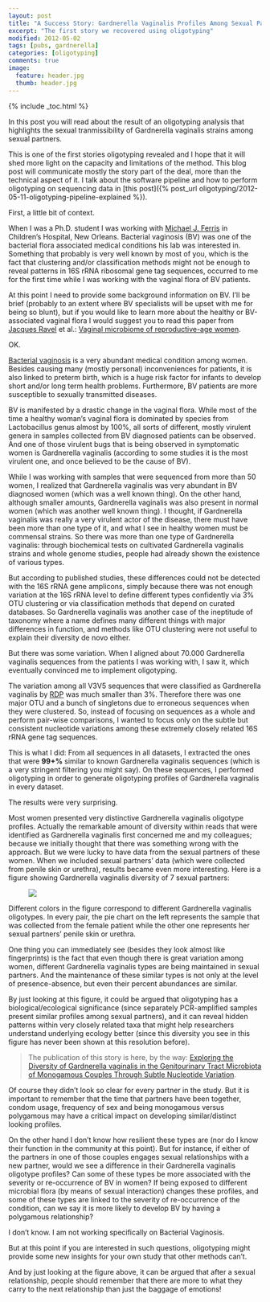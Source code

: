 ```yaml
---
layout: post
title: "A Success Story: Gardnerella Vaginalis Profiles Among Sexual Partners"
excerpt: "The first story we recovered using oligotyping"
modified: 2012-05-02
tags: [pubs, gardnerella]
categories: [oligotyping]
comments: true
image:
  feature: header.jpg
  thumb: header.jpg
---
```


{% include _toc.html %}


In this post you will read about the result of an oligotyping analysis that highlights the sexual tranmissibility of Gardnerella vaginalis strains among sexual partners.

This is one of the first stories oligotyping revealed and I hope that it will shed more light on the capacity and limitations of the method. This blog post will communicate mostly the story part of the deal, more than the technical aspect of it. I talk about the software pipeline and how to perform oligotyping on sequencing data in [this post]({% post_url oligotyping/2012-05-11-oligotyping-pipeline-explained %}).

First, a little bit of context.

When I was a Ph.D. student I was working with [Michael J. Ferris](http://www.medschool.lsuhsc.edu/microbiology/faculty_detail.aspx?name=ferris_michael) in Children’s Hospital, New Orleans. Bacterial vaginosis (BV) was one of the bacterial flora associated medical conditions his lab was interested in. Something that probably is very well known by most of you, which is the fact that clustering and/or classification methods might not be enough to reveal patterns in 16S rRNA ribosomal gene tag sequences, occurred to me for the first time while I was working with the vaginal flora of BV patients.

At this point I need to provide some background information on BV. I’ll be brief (probably to an extent where BV specialists will be upset with me for being so blunt), but if you would like to learn more about the healthy or BV-associated vaginal flora I would suggest you to read this paper from [Jacques Ravel](http://medschool.umaryland.edu/facultyresearchprofile/viewprofile.aspx?id=20283) et al.: [Vaginal microbiome of reproductive-age women](http://www.pnas.org/content/108/suppl.1/4680.long).

OK.

[Bacterial vaginosis](http://en.wikipedia.org/wiki/Bacterial_vaginosis) is a very abundant medical condition among women. Besides causing many (mostly personal) inconveniences for patients, it is also linked to preterm birth, which is a huge risk factor for infants to develop short and/or long term health problems. Furthermore, BV patients are more susceptible to sexually transmitted diseases.

BV is manifested by a drastic change in the vaginal flora. While most of the time a healthy woman’s vaginal flora is dominated by species from Lactobacillus genus almost by 100%, all sorts of different, mostly virulent genera in samples collected from BV diagnosed patients can be observed. And one of those virulent bugs that is being observed in symptomatic women is Gardnerella vaginalis (according to some studies it is the most virulent one, and once believed to be the cause of BV).

While I was working with samples that were sequenced from more than 50 women, I realized that Gardnerella vaginalis was very abundant in BV diagnosed women (which was a well known thing). On the other hand, although smaller amounts, Gardnerella vaginalis was also present in normal women (which was another well known thing). I thought, if Gardnerella vaginalis was really a very virulent actor of the disease, there must have been more than one type of it, and what I see in healthy women must be commensal strains. So there was more than one type of Gardnerella vaginalis: through biochemical tests on cultivated Gardnerella vaginalis strains and whole genome studies, people had already shown the existence of various types.

But according to published studies, these differences could not be detected with the 16S rRNA gene amplicons, simply because there was not enough variation at the 16S rRNA level to define different types confidently via 3% OTU clustering or via classification methods that depend on curated databases. So Gardnerella vaginalis was another case of the ineptitude of taxonomy where a name defines many different things with major differences in function, and methods like OTU clustering were not useful to explain their diversity de novo either.

But there was some variation. When I aligned about 70.000 Gardnerella vaginalis sequences from the patients I was working with, I saw it, which eventually convinced me to implement oligotyping.

The variation among all V3V5 sequences that were classified as Gardnerella vaginalis by [RDP](http://rdp.cme.msu.edu/) was much smaller than 3%. Therefore there was one major OTU and a bunch of singletons due to erroneous sequences when they were clustered. So, instead of focusing on sequences as a whole and perform pair-wise comparisons, I wanted to focus only on the subtle but consistent nucleotide variations among these extremely closely related 16S rRNA gene tag sequences.

This is what I did: From all sequences in all datasets, I extracted the ones that were **99+%** similar to known Gardnerella vaginalis sequences (which is a very stringent filtering you might say). On these sequences, I performed oligotyping in order to generate oligotyping profiles of Gardnerella vaginalis in every dataset.

The results were very surprising.

Most women presented very distinctive Gardnerella vaginalis oligotype profiles. Actually the remarkable amount of diversity within reads that were identified as Gardnerella vaginalis first concerned me and my colleagues; because we initially thought that there was something wrong with the approach. But we were lucky to have data from the sexual partners of these women. When we included sexual partners’ data (which were collected from penile skin or urethra), results became even more interesting. Here is a figure showing Gardnerella vaginalis diversity of 7 sexual partners:

<figure>
	<a href="{{ site.url }}/images/oligotyping/gvagpiecharts.png"><img src="{{ site.url }}/images/oligotyping/gvagpiecharts.png"></a>
</figure>

Different colors in the figure correspond to different Gardnerella vaginalis oligotypes. In every pair, the pie chart on the left represents the sample that was collected from the female patient while the other one represents her sexual partners’ penile skin or urethra.

One thing you can immediately see (besides they look almost like fingerprints) is the fact that even though there is great variation among women, different Gardnerella vaginalis types are being maintained in sexual partners. And the maintenance of these similar types is not only at the level of presence-absence, but even their percent abundances are similar.

By just looking at this figure, it could be argued that oligotyping has a biological/ecological significance (since separately PCR-amplified samples present similar profiles among sexual partners), and it can reveal hidden patterns within very closely related taxa that might help researchers understand underlying ecology better (since this diversity you see in this figure has never been shown at this resolution before).

> The publication of this story is here, by the way: [Exploring the Diversity of Gardnerella vaginalis in the Genitourinary Tract Microbiota of Monogamous Couples Through Subtle Nucleotide Variation](http://www.plosone.org/article/info:doi/10.1371/journal.pone.0026732).

Of course they didn’t look so clear for every partner in the study. But it is important to remember that the time that partners have been together, condom usage, frequency of sex and being monogamous versus polygamous may have a critical impact on developing similar/distinct looking profiles.

On the other hand I don’t know how resilient these types are (nor do I know their function in the community at this point). But for instance, if either of the partners in one of those couples engages sexual relationships with a new partner, would we see a difference in their Gardnerella vaginalis oligotype profiles? Can some of these types be more associated with the severity or re-occurrence of BV in women? If being exposed to different microbial flora (by means of sexual interaction) changes these profiles, and some of these types are linked to the severity of re-occurrence of the condition, can we say it is more likely to develop BV by having a polygamous relationship?

I don’t know. I am not working specifically on Bacterial Vaginosis.

But at this point if you are interested in such questions, oligotyping might provide some new insights for your own study that other methods can’t.

And by just looking at the figure above, it can be argued that after a sexual relationship, people should remember that there are more to what they carry to the next relationship than just the baggage of emotions!

